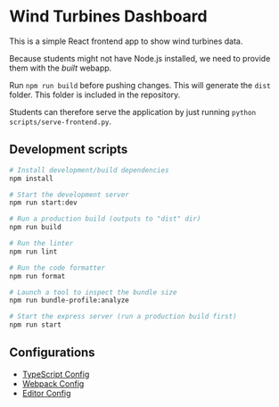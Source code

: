 # Wind Turbines Dashboard

This is a simple React frontend app to show wind turbines data.

Because students might not have Node.js installed, we need to provide them with the _built_ webapp.

Run `npm run build` before pushing changes.
This will generate the `dist` folder.
This folder is included in the repository.

Students can therefore serve the application by just running `python scripts/serve-frontend.py`.

## Development scripts
```sh
# Install development/build dependencies
npm install

# Start the development server
npm run start:dev

# Run a production build (outputs to "dist" dir)
npm run build

# Run the linter
npm run lint

# Run the code formatter
npm run format

# Launch a tool to inspect the bundle size
npm run bundle-profile:analyze

# Start the express server (run a production build first)
npm run start

```

## Configurations
* [TypeScript Config](./tsconfig.json)
* [Webpack Config](./webpack.common.js)
* [Editor Config](./.editorconfig)

